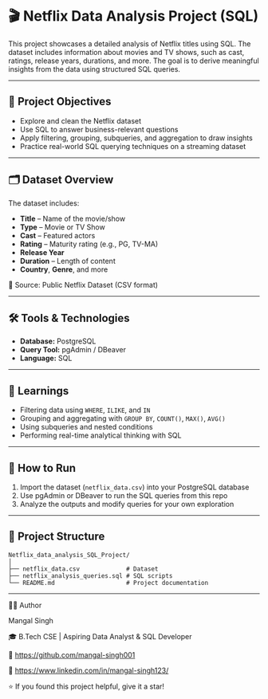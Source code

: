 # 🎬 Netflix Data Analysis Project (SQL)

This project showcases a detailed analysis of Netflix titles using SQL. The dataset includes information about movies and TV shows, such as cast, ratings, release years, durations, and more. The goal is to derive meaningful insights from the data using structured SQL queries.

---

## 📌 Project Objectives

- Explore and clean the Netflix dataset
- Use SQL to answer business-relevant questions
- Apply filtering, grouping, subqueries, and aggregation to draw insights
- Practice real-world SQL querying techniques on a streaming dataset

---

## 🗂️ Dataset Overview

The dataset includes:
- **Title** – Name of the movie/show
- **Type** – Movie or TV Show
- **Cast** – Featured actors
- **Rating** – Maturity rating (e.g., PG, TV-MA)
- **Release Year**
- **Duration** – Length of content
- **Country**, **Genre**, and more

📁 Source: Public Netflix Dataset (CSV format)

---

## 🛠️ Tools & Technologies

- **Database:** PostgreSQL
- **Query Tool:** pgAdmin / DBeaver
- **Language:** SQL

---


## 📌 Learnings

* Filtering data using `WHERE`, `ILIKE`, and `IN`
* Grouping and aggregating with `GROUP BY`, `COUNT()`, `MAX()`, `AVG()`
* Using subqueries and nested conditions
* Performing real-time analytical thinking with SQL

---

## 📎 How to Run

1. Import the dataset (`netflix_data.csv`) into your PostgreSQL database
2. Use pgAdmin or DBeaver to run the SQL queries from this repo
3. Analyze the outputs and modify queries for your own exploration

---

## 📁 Project Structure

```
Netflix_data_analysis_SQL_Project/
│
├── netflix_data.csv             # Dataset
├── netflix_analysis_queries.sql # SQL scripts
└── README.md                    # Project documentation
```

---

🙋‍♂️ Author

Mangal Singh

🎓 B.Tech CSE | Aspiring Data Analyst & SQL Developer

📎 https://github.com/mangal-singh001

🔗 https://www.linkedin.com/in/mangal-singh123/



⭐ If you found this project helpful, give it a star!

